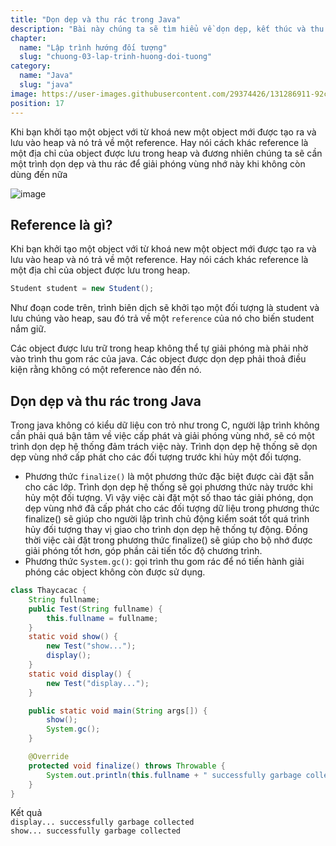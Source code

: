 ```yaml
---
title: "Dọn dẹp và thu rác trong Java"
description: "Bài này chúng ta sẽ tìm hiểu về dọn dẹp, kết thúc và thu rác, tự học lập trình java, chia sẻ kiến thức về java"
chapter:
  name: "Lập trình hướng đối tượng"
  slug: "chuong-03-lap-trinh-huong-doi-tuong"
category:
  name: "Java"
  slug: "java"
image: https://user-images.githubusercontent.com/29374426/131286911-92c85605-6bb1-4e91-81be-735a89f56188.png
position: 17
---
```


Khi bạn khởi tạo một object với từ khoá new một object mới được tạo ra và lưu vào heap và nó trả về một reference. Hay nói cách khác reference là một địa chỉ của object được lưu trong heap và đương nhiên chúng ta sẽ cần một trình dọn dẹp và thu rác để giải phóng vùng nhớ này khi không còn dùng đến nữa

![image](https://user-images.githubusercontent.com/29374426/131286911-92c85605-6bb1-4e91-81be-735a89f56188.png)

## Reference là gì?

Khi bạn khởi tạo một object với từ khoá new một object mới được tạo ra và lưu vào heap và nó trả về một reference. Hay nói cách khác reference là một địa chỉ của object được lưu trong heap.

```java
Student student = new Student();
```

Như đoạn code trên, trình biên dịch sẽ khởi tạo một đối tượng là student và lưu chúng vào heap, sau đó trả về một `reference` của nó cho biến student nắm giữ.

Các object được lưu trữ trong heap không thể tự giải phóng mà phải nhờ vào trình thu gom rác của java. Các object được dọn dẹp phải thoả điều kiện rằng không có một reference nào đến nó.

## Dọn dẹp và thu rác trong Java

Trong java không có kiểu dữ liệu con trỏ như trong C, người lập trình không cần phải quá bận tâm về việc cấp phát và giải phóng vùng nhớ, sẽ có một trình dọn dẹp hệ thống đảm trách việc này. Trình dọn dẹp hệ thống sẽ dọn dẹp vùng nhớ cấp phát cho các đối tượng trước khi hủy một đối tượng.

- Phương thức `finalize()` là một phương thức đặc biệt được cài đặt sẵn cho các lớp. Trình dọn dẹp hệ thống sẽ gọi phương thức này trước khi hủy một đối tượng. Vì vậy việc cài đặt một số thao tác giải phóng, dọn dẹp vùng nhớ đã cấp phát cho các đối tượng dữ liệu trong phương thức finalize() sẽ giúp cho người lập trình chủ động kiểm soát tốt quá trình hủy đối tượng thay vị giao cho trình dọn dẹp hệ thống tự động. Đồng thời việc cài đặt trong phương thức finalize() sẽ giúp cho bộ nhớ được giải phóng tốt hơn, góp phần cải tiến tốc độ chương trình.
- Phương thức `System.gc()`: gọi trình thu gom rác để nó tiến hành giải phóng các object không còn được sử dụng.

<content-example />

```java
class Thaycacac {
    String fullname;
    public Test(String fullname) {
        this.fullname = fullname;
    }
    static void show() {
        new Test("show...");
        display();
    }
    static void display() {
        new Test("display...");
    }

    public static void main(String args[]) {
        show();
        System.gc();
    }

    @Override
    protected void finalize() throws Throwable {
        System.out.println(this.fullname + " successfully garbage collected");
    }
}
```

<div class="window">
  <div class="window-header">
    <div class="action-buttons"></div>
    <span class="title-popup">Kết quả</span>
  </div>
  <div class="window-body">
    <code>display... successfully garbage collected</code><br/>
    <code>show... successfully garbage collected</code>
  </div>
</div>
